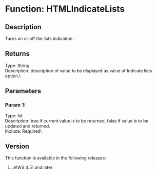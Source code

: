 # Function: HTMLIndicateLists

## Description

Turns on or off the lists indication.

## Returns

Type: String\
Description: description of value to be displayed as value of Indicate
lists option.\

## Parameters

### Param 1:

Type: Int\
Description: true if current value is to be returned, false if value is
to be updated and returned.\
Include: Required\

## Version

This function is available in the following releases:

1.  JAWS 4.51 and later
